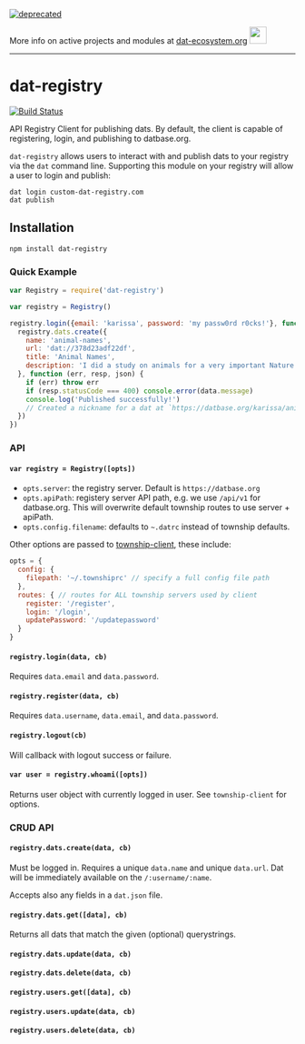 [![deprecated](http://badges.github.io/stability-badges/dist/deprecated.svg)](https://dat-ecosystem.org/) 

More info on active projects and modules at [dat-ecosystem.org](https://dat-ecosystem.org/) <img src="https://i.imgur.com/qZWlO1y.jpg" width="30" height="30" /> 

---

# dat-registry

[![Build Status](https://travis-ci.org/datproject/dat-registry-client.svg?branch=master)](https://travis-ci.org/datproject/dat-registry-client)

API Registry Client for publishing dats. By default, the client is capable of registering, login, and publishing to datbase.org.

`dat-registry` allows users to interact with and publish dats to your registry via the `dat` command line. Supporting this module on your registry will allow a user to login and publish:

```
dat login custom-dat-registry.com
dat publish
```

## Installation

```
npm install dat-registry
```

### Quick Example

```js
var Registry = require('dat-registry')

var registry = Registry()

registry.login({email: 'karissa', password: 'my passw0rd r0cks!'}, function () {
  registry.dats.create({
    name: 'animal-names',
    url: 'dat://378d23adf22df',
    title: 'Animal Names',
    description: 'I did a study on animals for a very important Nature study, here are the spreadsheets with raw animals in them.'
  }, function (err, resp, json) {
    if (err) throw err
    if (resp.statusCode === 400) console.error(data.message)
    console.log('Published successfully!')
    // Created a nickname for a dat at `https://datbase.org/karissa/animal-names`
  })
})
```

### API

#### `var registry = Registry([opts])`

  * `opts.server`: the registry server. Default is `https://datbase.org`
  * `opts.apiPath`: registery server API path, e.g. we use `/api/v1` for datbase.org. This will overwrite default township routes to use server + apiPath.
  * `opts.config.filename`: defaults to `~.datrc` instead of township defaults.

Other options are passed to [township-client](https://github.com/township/township-client), these include:

```js
opts = {
  config: {
    filepath: '~/.townshiprc' // specify a full config file path 
  },
  routes: { // routes for ALL township servers used by client
    register: '/register',
    login: '/login',
    updatePassword: '/updatepassword'
  }
}
```

#### `registry.login(data, cb)`

Requires `data.email` and `data.password`.

#### `registry.register(data, cb)`

Requires `data.username`, `data.email`, and `data.password`.

#### `registry.logout(cb)`

Will callback with logout success or failure.

#### `var user = registry.whoami([opts])`

Returns user object with currently logged in user. See `township-client` for options.

### CRUD API

#### `registry.dats.create(data, cb)`

Must be logged in. Requires a unique `data.name` and unique `data.url`. Dat will be immediately available on the `/:username/:name`.

Accepts also any fields in a `dat.json` file.

#### `registry.dats.get([data], cb)`

Returns all dats that match the given (optional) querystrings.

#### `registry.dats.update(data, cb)`
#### `registry.dats.delete(data, cb)`
#### `registry.users.get([data], cb)`
#### `registry.users.update(data, cb)`
#### `registry.users.delete(data, cb)`
